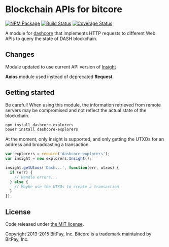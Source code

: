 # Blockchain APIs for bitcore

[![NPM Package](https://img.shields.io/npm/v/bitcore-explorers.svg?style=flat-square)](https://www.npmjs.com/package/dashcore-explorers)
[![Build Status](https://img.shields.io/travis/bitpay/bitcore-explorers.svg?branch=master&style=flat-square)](https://travis-ci.org/bitpay/bitcore-explorers)
[![Coverage Status](https://img.shields.io/coveralls/bitpay/bitcore-explorers.svg?style=flat-square)](https://coveralls.io/r/bitpay/bitcore-explorers)

A module for [dashcore](https://github.com/dashpay/dashcore-lib) that implements HTTP requests to different Web APIs to query the state of DASH blockchain.

## Changes

Module updated to use current API version of [Insight](https://insight.dash.org)

**Axios** module used instead of deprecated **Request**.

## Getting started

Be careful! When using this module, the information retrieved from remote servers may be compromised and not reflect the actual state of the blockchain.

```sh
npm install dashcore-explorers
bower install dashcore-explorers
```

At the moment, only Insight is supported, and only getting the UTXOs for an address and broadcasting a transaction.

```javascript
var explorers = require('dashcore-explorers');
var insight = new explorers.Insight();

insight.getUtxos('Dash...', function(err, utxos) {
  if (err) {
    // Handle errors...
  } else {
    // Maybe use the UTXOs to create a transaction
  }
});
```

## License

Code released under [the MIT license](https://github.com/bitpay/bitcore/blob/master/LICENSE).

Copyright 2013-2015 BitPay, Inc. Bitcore is a trademark maintained by BitPay, Inc.

[bitcore]: http://github.com/exzender/dashcore-explorers
